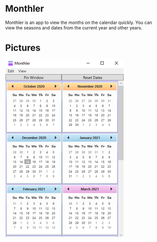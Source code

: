 # Monthler
Monthler is an app to view the months on the calendar quickly. You can view the seasons and dates from the current year and other years.

# Pictures
![Picture of the calendar app](image.png)
